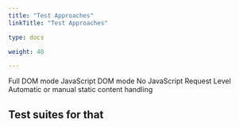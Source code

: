 ```yaml
---
title: "Test Approaches"
linkTitle: "Test Approaches"

type: docs

weight: 40

---
```


Full DOM mode
JavaScript
DOM mode
No JavaScript
Request Level
Automatic or manual static content handling

## Test suites for that